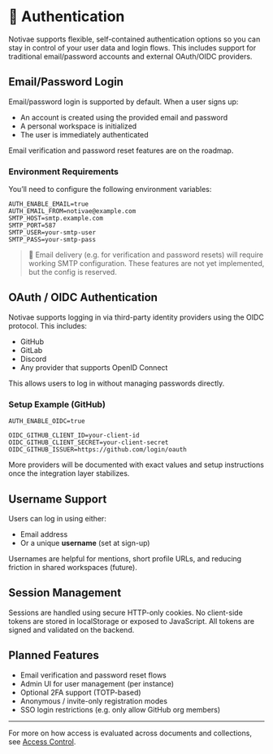 # 🔐 Authentication

Notivae supports flexible, self-contained authentication options so you can stay in control of your user data and login flows. This includes support for traditional email/password accounts and external OAuth/OIDC providers.

## Email/Password Login

Email/password login is supported by default. When a user signs up:

- An account is created using the provided email and password
- A personal workspace is initialized
- The user is immediately authenticated

Email verification and password reset features are on the roadmap.

### Environment Requirements

You’ll need to configure the following environment variables:

````dotenv
AUTH_ENABLE_EMAIL=true
AUTH_EMAIL_FROM=notivae@example.com
SMTP_HOST=smtp.example.com
SMTP_PORT=587
SMTP_USER=your-smtp-user
SMTP_PASS=your-smtp-pass
`````

> 📧 Email delivery (e.g. for verification and password resets) will require working SMTP configuration. These features are not yet implemented, but the config is reserved.

## OAuth / OIDC Authentication

Notivae supports logging in via third-party identity providers using the OIDC protocol. This includes:

* GitHub
* GitLab
* Discord
* Any provider that supports OpenID Connect

This allows users to log in without managing passwords directly.

### Setup Example (GitHub)

```dotenv
AUTH_ENABLE_OIDC=true

OIDC_GITHUB_CLIENT_ID=your-client-id
OIDC_GITHUB_CLIENT_SECRET=your-client-secret
OIDC_GITHUB_ISSUER=https://github.com/login/oauth
```

More providers will be documented with exact values and setup instructions once the integration layer stabilizes.

## Username Support

Users can log in using either:

* Email address
* Or a unique **username** (set at sign-up)

Usernames are helpful for mentions, short profile URLs, and reducing friction in shared workspaces (future).

## Session Management

Sessions are handled using secure HTTP-only cookies. No client-side tokens are stored in localStorage or exposed to JavaScript. All tokens are signed and validated on the backend.

## Planned Features

* Email verification and password reset flows
* Admin UI for user management (per instance)
* Optional 2FA support (TOTP-based)
* Anonymous / invite-only registration modes
* SSO login restrictions (e.g. only allow GitHub org members)

---

For more on how access is evaluated across documents and collections, see [Access Control](../core-concepts/access-control.md).
